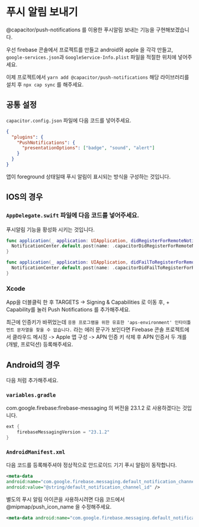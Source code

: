 # 푸시 알림 보내기

@capacitor/push-notifications 를 이용한 푸시알림 보내는 기능을 구현해보겠습니다.

우선 firebase 콘솔에서 프로젝트를 만들고 android와 apple 을 각각 만들고, `google-services.json`과 `GoogleService-Info.plist` 파일을 적절한 위치에 넣어주세요.

이제 프로젝트에서 `yarn add @capacitor/push-notifications` 해당 라이브러리를 설치 후 `npx cap sync` 를 해주세요.

## 공통 설정

`capacitor.config.json` 파일에 다음 코드를 넣어주세요.

```json
{
  "plugins": {
    "PushNotifications": {
      "presentationOptions": ["badge", "sound", "alert"]
    }
  }
}
```

앱이 foreground 상태일때 푸시 알림이 표시되는 방식을 구성하는 것입니다.

## IOS의 경우

### `AppDelegate.swift` 파일에 다음 코드를 넣어주세요.

푸시알림 기능을 황성화 시키는 것입니다.

```swift
func application(_ application: UIApplication, didRegisterForRemoteNotificationsWithDeviceToken deviceToken: Data) {
  NotificationCenter.default.post(name: .capacitorDidRegisterForRemoteNotifications, object: deviceToken)
}

func application(_ application: UIApplication, didFailToRegisterForRemoteNotificationsWithError error: Error) {
  NotificationCenter.default.post(name: .capacitorDidFailToRegisterForRemoteNotifications, object: error)
}
```

### Xcode

App을 더블클릭 한 후 TARGETS -> Signing & Capabilities 로 이동 후, + Capability를 눌러 Push Notifications 를 추가해주세요.

최근에 인증키가 바뀌었는데 `응용 프로그램을 위한 유효한 'aps-environment' 인타이틀먼트 문자열을 찾을 수 없습니다.` 라는 에러 문구가 보인다면
Firebase 콘솔 프로젝트에서 클라우드 메시징 -> Apple 앱 구성 -> APN 인증 키 삭제 후 APN 인증서 두 개를 (개발, 프로덕션) 등록해주세요.

## Android의 경우

다음 처럼 추가해주세요.

### `variables.gradle`

com.google.firebase:firebase-messaging 의 버전을 23.1.2 로 사용하겠다는 것입니다.

```groovy
ext {
    firebaseMessagingVersion = "23.1.2"
}

```

### `AndroidManifest.xml`

다음 코드를 등록해주셔야 정상적으로 안드로이드 기기 푸시 알림이 동작합니다.

```xml
<meta-data
android:name="com.google.firebase.messaging.default_notification_channel_id"
android:value="@string/default_notification_channel_id" />
```

별도의 푸시 알림 아이콘을 사용하시려면 다음 코드에서 @mipmap/push_icon_name 을 수정해주세요.

```xml
<meta-data android:name="com.google.firebase.messaging.default_notification_icon" android:resource="@mipmap/push_icon_name" />
```
